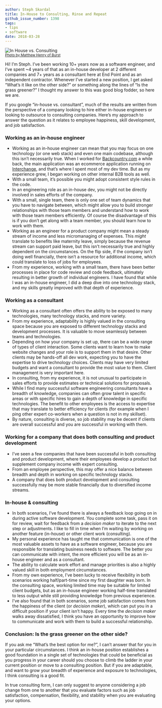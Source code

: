 ```yaml
---
author: Steph Skardal
title: In-House to Consulting, Rinse and Repeat
github_issue_number: 1398
tags:
- tips
- software
date: 2018-03-28
---
```


<img src="/blog/2018/03/in-house-to-consulting/burst-image.jpg" alt="In House vs. Consulting" /><br />
<small>[Photo by Matthew Henry of Burst](https://burst.shopify.com/photos/business-team-meeting-in-boardroom)</small>

Hi! I’m Steph. I’ve been working 10+ years now as a software engineer, and I’ve spent ~4 years of that as an in-house developer at 2 different companies and 7+ years as a consultant here at End Point and as an independent contractor. Whenever I’ve started a new position, I get asked “What’s it like on the other side?” or something along the lines of “Is the grass greener?” I thought my answer to this was good blog fodder, so here we are.

If you google “in-house vs. consultant”, much of the results are written from the perspective of a company looking to hire either in-house engineers or looking to outsource to consulting companies. Here’s my approach to answer the question as it relates to employee happiness, skill development, and job satisfaction.

### Working as an in-house engineer

* Working as an in-house engineer can mean that you may focus on one technology (or one web stack) and even one main codebase, although this isn’t necessarily true. When I worked for [Backcountry.com](https://www.backcountry.com/) a while back, the main application was an ecommerce application running on [Interchange](https://www.interchangecommerce.org/), and that’s where I spent most of my dev time. But as my experience grew, I began working on other internal B2B tools as well.
* With a small team, it’s possible you might adopt consistent style rules in the code.
* In an engineering role as an in-house dev, you might not be directly involved in sales efforts of the company.
* With a small, single team, there is only one set of team dynamics that you have to navigate between, which might allow you to build stronger relationships with those team members and understand how to work with those team members efficiently. Of course the disadvantage of this is if you don’t get along with a team member, you should learn how to work with them.
* Working as an engineer for a product company might mean a steady stream of income and less micromanaging of expenses. This _might_ translate to benefits like maternity leave, simply because the revenue stream can support paid leave, but this isn’t necessarily true and highly dependent on the circumstances. On the flip side, if the company isn’t doing well financially, there isn’t a resource for additional income, which could translate to loss of jobs for employees.
* From my experience, working with a small team, there have been better processes in place for code review and code feedback, ultimately resulting in better growth of individual engineers. I have found that while I was an in-house engineer, I did a deep dive into one technology stack, and my skills greatly improved with that depth of experience.

### Working as a consultant

* Working as a consultant often offers the ability to be exposed to many technologies, many technology stacks, and more variety.
* From my experience, adaptability is highly valued in the consulting space because you are exposed to different technology stacks and development processes. It is valuable to move seamlessly between teams and technologies.
* Depending on how your company is set up, there can be a wide range of types of client interaction. Some clients want to learn how to make website changes and your role is to support them in that desire. Other clients may be hands-off all dev work, expecting you to have the expertise to drive technology choices. Clients may have very limited budgets and want a consultant to provide the most value to them. Client management is very important here.
* In consulting, from my experience, it is not unusual to participate in sales efforts to provide estimates or technical solutions for proposals.
* While I find many successful software engineering consultants have a breadth of knowledge, companies can often grow talent in specific areas or with specific hires to gain a depth of knowledge in specific technologies. The benefit to other employees is the access to expertise that may translate to better efficiency for clients (for example when I ping other expert co-workers when a question is not in my skillset).
* By nature, consulting is diverse, so job stability may be decent if clients are overall successful and you are successful in working with them.

### Working for a company that does both consulting and product development

* I’ve seen a few companies that have been successful in both consulting and product development, where their employees develop a product but supplement company income with expert consulting.
* From an employee perspective, this may offer a nice balance between breadth and depth in working on specific technology stacks.
* A company that does both product development and consulting successfully may be more stable financially due to diversified income streams.

### In-house & consulting

* In both scenarios, I’ve found there is always a feedback loop going on in during active software development. You complete some task, pass it on for review, wait for feedback from a _decision maker_ to iterate to the next step or adjustments. I like to fill in time when I’m waiting by working on another feature (in-house) or other client work (consulting).
* My personal experience has taught me that communication is one of the most valuable assets to have as a software engineer, because you are responsible for translating business needs to software. The better you can communicate with intent, the more efficient you will be as an in-house engineer and as a consultant.
* The ability to calculate work effort and manage priorities is also a highly valued skill in both employment circumstances.
* From my own experience, I’ve been lucky to receive flexibility in both scenarios working half/​part-time since my first daughter was born. In the consulting space, working limited time may be suitable for limited client budgets, but as an in-house engineer working half-time translated to less output while still providing knowledge from previous experience.
* I’ve also found that in both scenarios, some job satisfaction comes from the happiness of the client (or _decision maker_), which can put you in a difficult position if your client isn’t happy. Every time the _decision maker_ walks away dissatisfied, I think you have an opportunity to improve how to communicate and work with them to build a successful relationship.

### Conclusion: Is the grass greener on the other side?

If you ask me “What’s the best option for me?”, I can’t answer that for you in your particular circumstances. I think an in-house position establishes a good foundation in a single set of technologies that could be beneficial as you progress in your career should you choose to climb the ladder in your current position or move to a consulting position. But if you are adaptable, and want to grow your breadth of experience and exposure to technologies, I think consulting is a good fit.

In true consulting form, I can only suggest to anyone considering a job change from one to another that you evaluate factors such as job satisfaction, compensation, flexibility, and stability when you are evaluating your options.
